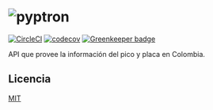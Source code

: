 # ![pyptron](https://www.pyphoy.com/imgs/pyphoy.svg)

[![CircleCI](https://circleci.com/gh/picoyplaca/pyptron.svg?style=svg)](https://circleci.com/gh/picoyplaca/pyptron)
[![codecov](https://codecov.io/gh/picoyplaca/pyptron/branch/master/graph/badge.svg)](https://codecov.io/gh/picoyplaca/pyptron)
[![Greenkeeper badge](https://badges.greenkeeper.io/picoyplaca/pyptron.svg)](https://greenkeeper.io/)

API que provee la información del pico y placa en Colombia.

## Licencia

[MIT](LICENSE)

